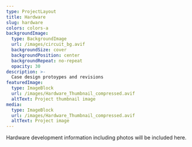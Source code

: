 ```yaml
---
type: ProjectLayout
title: Hardware
slug: hardware
colors: colors-a
backgroundImage:
  type: BackgroundImage
  url: /images/circuit_bg.avif
  backgroundSize: cover
  backgroundPosition: center
  backgroundRepeat: no-repeat
  opacity: 30
description: >-
  Case design protoypes and revisions
featuredImage:
  type: ImageBlock
  url: /images/Hardware_Thumbnail_compressed.avif
  altText: Project thumbnail image
media:
  type: ImageBlock
  url: /images/Hardware_Thumbnail_compressed.avif
  altText: Project image
---
```


Hardware development information including photos will be included here.
